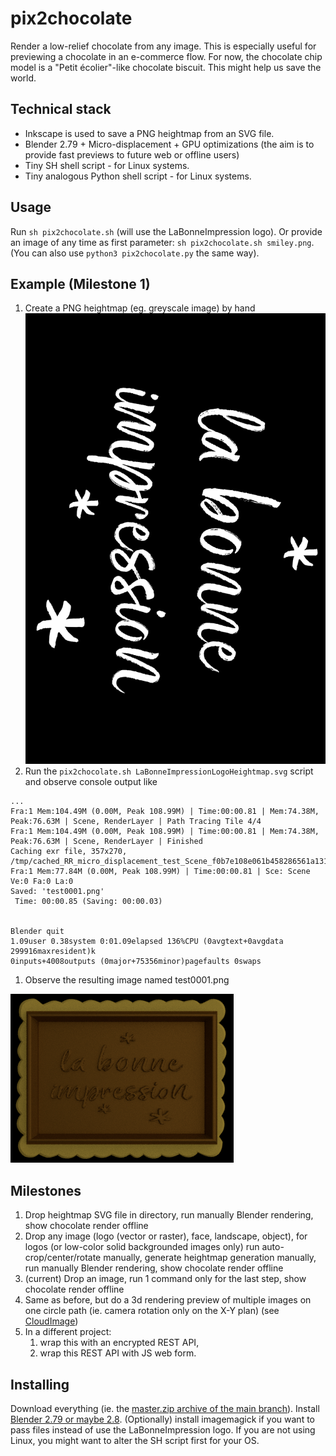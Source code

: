 # pix2chocolate
Render a low-relief chocolate from any image. This is especially useful for previewing a chocolate in an e-commerce flow.
For now, the chocolate chip model is a "Petit écolier"-like chocolate biscuit. This might help us save the world.

## Technical stack
- Inkscape is used to save a PNG heightmap from an SVG file.
- Blender 2.79 + Micro-displacement + GPU optimizations (the aim is to provide fast previews to future web or offline users)
- Tiny SH shell script - for Linux systems.
- Tiny analogous Python shell script - for Linux systems.

## Usage
Run `sh pix2chocolate.sh` (will use the LaBonneImpression logo).
Or provide an image of any time as first parameter: `sh pix2chocolate.sh smiley.png`.
(You can also use `python3 pix2chocolate.py` the same way).

## Example (Milestone 1)
1. Create a PNG heightmap (eg. greyscale image) by hand
![Image of Logo heightmap](https://github.com/labonneimpression/pix2chocolate/raw/master/LaBonneImpressionLogoHeightmapExample.png)
1. Run the `pix2chocolate.sh LaBonneImpressionLogoHeightmap.svg` script and observe console output like
```
...
Fra:1 Mem:104.49M (0.00M, Peak 108.99M) | Time:00:00.81 | Mem:74.38M, Peak:76.63M | Scene, RenderLayer | Path Tracing Tile 4/4
Fra:1 Mem:104.49M (0.00M, Peak 108.99M) | Time:00:00.81 | Mem:74.38M, Peak:76.63M | Scene, RenderLayer | Finished
Caching exr file, 357x270, /tmp/cached_RR_micro_displacement_test_Scene_f0b7e108e061b458286561a131417733.exr
Fra:1 Mem:77.84M (0.00M, Peak 108.99M) | Time:00:00.81 | Sce: Scene Ve:0 Fa:0 La:0
Saved: 'test0001.png'
 Time: 00:00.85 (Saving: 00:00.03)


Blender quit
1.09user 0.38system 0:01.09elapsed 136%CPU (0avgtext+0avgdata 299916maxresident)k
0inputs+4008outputs (0major+75356minor)pagefaults 0swaps
```
1. Observe the resulting image named test0001.png

![Image of Logo chocolate](https://github.com/labonneimpression/pix2chocolate/raw/master/test0001.png)

## Milestones
1. Drop heightmap SVG file in directory, run manually Blender rendering, show chocolate render offline
1. Drop any image (logo (vector or raster), face, landscape, object), for logos (or low-color solid backgrounded images only) run auto-crop/center/rotate manually, generate heightmap generation manually, run manually Blender rendering, show chocolate render offline
1. (current) Drop an image, run 1 command only for the last step, show chocolate render offline
1. Same as before, but do a 3d rendering preview of multiple images on one circle path (ie. camera rotation only on the X-Y plan) (see [CloudImage](https://github.com/scaleflex/js-cloudimage-360-view))
1. In a different project:
    1. wrap this with an encrypted REST API,
    1. wrap this REST API with JS web form.

## Installing
Download everything (ie. the [master.zip archive of the main branch](https://github.com/labonneimpression/pix2chocolate/archive/master.zip)).
Install [Blender 2.79 or maybe 2.8](https://www.blender.org/download/previous-versions/).
(Optionally) install imagemagick if you want to pass files instead of use the LaBonneImpression logo.
If you are not using Linux, you might want to alter the SH script first for your OS.
